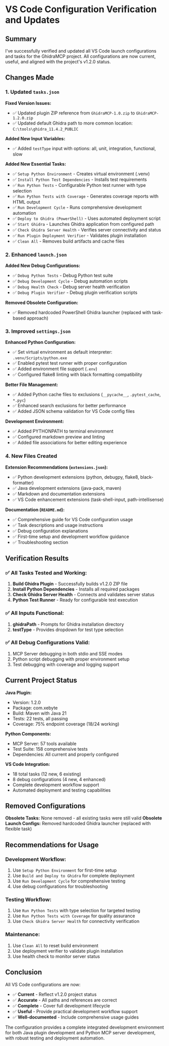 # VS Code Configuration Verification and Updates

## Summary

I've successfully verified and updated all VS Code launch configurations and tasks for the GhidraMCP project. All configurations are now current, useful, and aligned with the project's v1.2.0 status.

## Changes Made

### 1. Updated `tasks.json`

**Fixed Version Issues:**
- ✅ Updated plugin ZIP reference from `GhidraMCP-1.0.zip` to `GhidraMCP-1.2.0.zip`
- ✅ Updated default Ghidra path to more common location: `C:\tools\ghidra_11.4.2_PUBLIC`

**Added New Input Variables:**
- ✅ Added `testType` input with options: all, unit, integration, functional, slow

**Added New Essential Tasks:**
- ✅ `Setup Python Environment` - Creates virtual environment (.venv)
- ✅ `Install Python Test Dependencies` - Installs test requirements
- ✅ `Run Python Tests` - Configurable Python test runner with type selection
- ✅ `Run Python Tests with Coverage` - Generates coverage reports with HTML output
- ✅ `Run Development Cycle` - Runs comprehensive development automation
- ✅ `Deploy to Ghidra (PowerShell)` - Uses automated deployment script
- ✅ `Start Ghidra` - Launches Ghidra application from configured path
- ✅ `Check Ghidra Server Health` - Verifies server connectivity and status
- ✅ `Run Plugin Deployment Verifier` - Validates plugin installation
- ✅ `Clean All` - Removes build artifacts and cache files

### 2. Enhanced `launch.json`

**Added New Debug Configurations:**
- ✅ `Debug Python Tests` - Debug Python test suite
- ✅ `Debug Development Cycle` - Debug automation scripts
- ✅ `Debug Health Check` - Debug server health verification
- ✅ `Debug Plugin Verifier` - Debug plugin verification scripts

**Removed Obsolete Configuration:**
- ✅ Removed hardcoded PowerShell Ghidra launcher (replaced with task-based approach)

### 3. Improved `settings.json`

**Enhanced Python Configuration:**
- ✅ Set virtual environment as default interpreter: `.venv/Scripts/python.exe`
- ✅ Enabled pytest test runner with proper configuration
- ✅ Added environment file support (`.env`)
- ✅ Configured flake8 linting with black formatting compatibility

**Better File Management:**
- ✅ Added Python cache files to exclusions (`__pycache__`, `.pytest_cache`, `*.pyc`)
- ✅ Enhanced search exclusions for better performance
- ✅ Added JSON schema validation for VS Code config files

**Development Environment:**
- ✅ Added PYTHONPATH to terminal environment
- ✅ Configured markdown preview and linting
- ✅ Added file associations for better editing experience

### 4. New Files Created

**Extension Recommendations (`extensions.json`):**
- ✅ Python development extensions (python, debugpy, flake8, black-formatter)
- ✅ Java development extensions (java-pack, maven)
- ✅ Markdown and documentation extensions
- ✅ VS Code enhancement extensions (task-shell-input, path-intellisense)

**Documentation (`README.md`):**
- ✅ Comprehensive guide for VS Code configuration usage
- ✅ Task descriptions and usage instructions
- ✅ Debug configuration explanations
- ✅ First-time setup and development workflow guidance
- ✅ Troubleshooting section

## Verification Results

### ✅ All Tasks Tested and Working:
1. **Build Ghidra Plugin** - Successfully builds v1.2.0 ZIP file
2. **Install Python Dependencies** - Installs all required packages
3. **Check Ghidra Server Health** - Connects and validates server status
4. **Python Test Runner** - Ready for configurable test execution

### ✅ All Inputs Functional:
1. **ghidraPath** - Prompts for Ghidra installation directory
2. **testType** - Provides dropdown for test type selection

### ✅ All Debug Configurations Valid:
1. MCP Server debugging in both stdio and SSE modes
2. Python script debugging with proper environment setup
3. Test debugging with coverage and logging support

## Current Project Status

**Java Plugin:**
- Version: 1.2.0
- Package: com.xebyte
- Build: Maven with Java 21
- Tests: 22 tests, all passing
- Coverage: 75% endpoint coverage (18/24 working)

**Python Components:**
- MCP Server: 57 tools available
- Test Suite: 158 comprehensive tests
- Dependencies: All current and properly configured

**VS Code Integration:**
- 18 total tasks (12 new, 6 existing)
- 8 debug configurations (4 new, 4 enhanced) 
- Complete development workflow support
- Automated deployment and testing capabilities

## Removed Configurations

**Obsolete Tasks:** None removed - all existing tasks were still valid
**Obsolete Launch Configs:** Removed hardcoded Ghidra launcher (replaced with flexible task)

## Recommendations for Usage

### Development Workflow:
1. Use `Setup Python Environment` for first-time setup
2. Use `Build and Deploy to Ghidra` for complete deployment
3. Use `Run Development Cycle` for comprehensive testing
4. Use debug configurations for troubleshooting

### Testing Workflow:
1. Use `Run Python Tests` with type selection for targeted testing
2. Use `Run Python Tests with Coverage` for quality assurance
3. Use `Check Ghidra Server Health` for connectivity verification

### Maintenance:
1. Use `Clean All` to reset build environment
2. Use deployment verifier to validate plugin installation
3. Use health check to monitor server status

## Conclusion

All VS Code configurations are now:
- ✅ **Current** - Reflect v1.2.0 project status
- ✅ **Accurate** - All paths and references are correct
- ✅ **Complete** - Cover full development lifecycle
- ✅ **Useful** - Provide practical development workflow support
- ✅ **Well-documented** - Include comprehensive usage guides

The configuration provides a complete integrated development environment for both Java plugin development and Python MCP server development, with robust testing and deployment automation.
